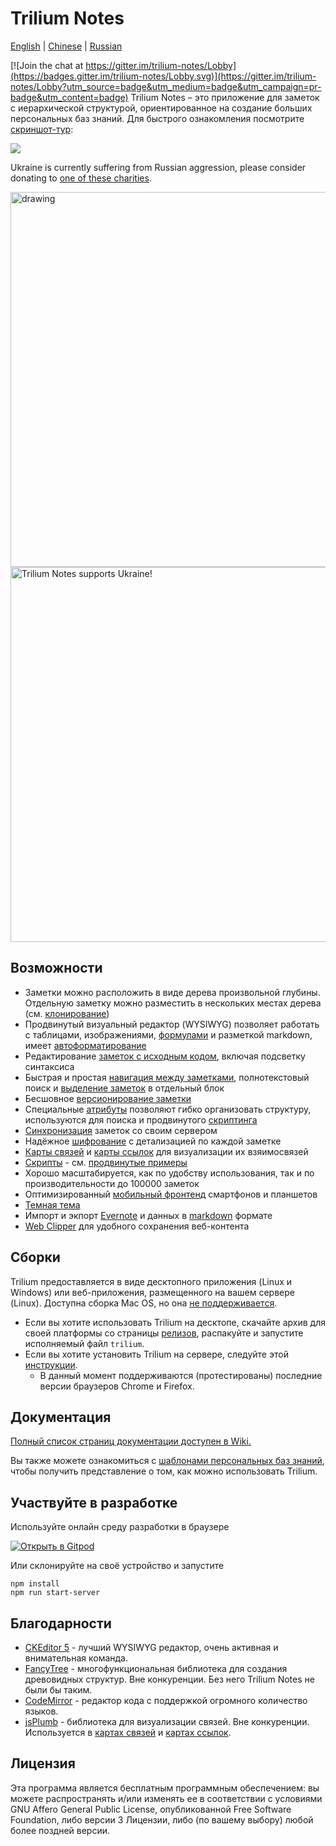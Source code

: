 # Trilium Notes

[English](https://github.com/zadam/trilium/blob/master/README.md) | [Chinese](https://github.com/zadam/trilium/blob/master/README-ZH_CN.md) | [Russian](https://github.com/zadam/trilium/blob/master/README.ru.md)

[![Join the chat at https://gitter.im/trilium-notes/Lobby](https://badges.gitter.im/trilium-notes/Lobby.svg)](https://gitter.im/trilium-notes/Lobby?utm_source=badge&utm_medium=badge&utm_campaign=pr-badge&utm_content=badge)
Trilium Notes – это приложение для заметок с иерархической структурой, ориентированное на создание больших персональных баз знаний. Для быстрого ознакомления посмотрите [скриншот-тур](https://github.com/zadam/trilium/wiki/Screenshot-tour):

![](https://raw.githubusercontent.com/wiki/zadam/trilium/images/screenshot.png)

Ukraine is currently suffering from Russian aggression, please consider donating to [one of these charities](https://old.reddit.com/r/ukraine/comments/s6g5un/want_to_support_ukraine_heres_a_list_of_charities/).

<img src="https://upload.wikimedia.org/wikipedia/commons/4/49/Flag_of_Ukraine.svg" alt="drawing" width="600"/>
<img src="https://signmyrocket.com//uploads/2b2a523cd0c0e76cdbba95a89a9636b2_1676971281.jpg" alt="Trilium Notes supports Ukraine!" width="600"/>

## Возможности

* Заметки можно расположить в виде дерева произвольной глубины. Отдельную заметку можно разместить в нескольких местах дерева (см. [клонирование](https://github.com/zadam/trilium/wiki/Cloning-notes))
* Продвинутый визуальный редактор (WYSIWYG) позволяет работать с таблицами, изображениями, [формулами](https://github.com/zadam/trilium/wiki/Text-notes#math-support) и разметкой markdown, имеет [автоформатирование](https://github.com/zadam/trilium/wiki/Text-notes#autoformat)
* Редактирование [заметок с исходным кодом](https://github.com/zadam/trilium/wiki/Code-notes), включая подсветку синтаксиса
* Быстрая и простая [навигация между заметками](https://github.com/zadam/trilium/wiki/Note-navigation), полнотекстовый поиск и [выделение заметок](https://github.com/zadam/trilium/wiki/Note-hoisting) в отдельный блок
* Бесшовное [версионирование заметки](https://github.com/zadam/trilium/wiki/Note-revisions)
* Специальные [атрибуты](https://github.com/zadam/trilium/wiki/Attributes) позволяют гибко организовать структуру, используются для поиска и продвинутого [скриптинга](https://github.com/zadam/trilium/wiki/Scripts)
* [Синхронизация](https://github.com/zadam/trilium/wiki/Synchronization) заметок со своим сервером
* Надёжное [шифрование](https://github.com/zadam/trilium/wiki/Protected-notes) с детализацией по каждой заметке
* [Карты связей](https://github.com/zadam/trilium/wiki/Relation-map) и [карты ссылок](https://github.com/zadam/trilium/wiki/Link-map) для визуализации их взяимосвязей
* [Скрипты](https://github.com/zadam/trilium/wiki/Scripts) - см. [продвинутые примеры](https://github.com/zadam/trilium/wiki/Advanced-showcases)
* Хорошо масштабируется, как по удобству использования, так и по производительности до 100000 заметок
* Оптимизированный [мобильный фронтенд](https://github.com/zadam/trilium/wiki/Mobile-frontend) смартфонов и планшетов
* [Темная тема](https://github.com/zadam/trilium/wiki/Themes)
* Импорт и экпорт [Evernote](https://github.com/zadam/trilium/wiki/Evernote-import) и данных в [markdown](https://github.com/zadam/trilium/wiki/Markdown) формате
* [Web Clipper](https://github.com/zadam/trilium/wiki/Web-clipper) для удобного сохранения веб-контента

## Сборки

Trilium предоставляется в виде десктопного приложения (Linux и Windows) или веб-приложения, размещенного на вашем сервере (Linux). Доступна сборка Mac OS, но она [не поддерживается](https://github.com/zadam/trilium/wiki/FAQ#mac-os-support).

* Если вы хотите использовать Trilium на десктопе, скачайте архив для своей платформы со страницы [релизов](https://github.com/zadam/trilium/releases/latest), распакуйте и запустите исполняемый файл ```trilium```.
* Если вы хотите установить Trilium на сервере, следуйте этой [инструкции](https://github.com/zadam/trilium/wiki/Server-installation).
  * В данный момент поддерживаются (протестированы) последние версии браузеров Chrome и Firefox.

## Документация

[Полный список страниц документации доступен в Wiki.](https://github.com/zadam/trilium/wiki/)

Вы также можете ознакомиться с [шаблонами персональных баз знаний](https://github.com/zadam/trilium/wiki/Patterns-of-personal-knowledge-base), чтобы получить представление о том, как можно использовать Trilium.

## Участвуйте в разработке

Используйте онлайн среду разработки в браузере

[![Открыть в Gitpod](https://gitpod.io/button/open-in-gitpod.svg)](https://gitpod.io/#https://github.com/zadam/trilium)

Или склонируйте на своё устройство и запустите
```
npm install
npm run start-server
```

## Благодарности

* [CKEditor 5](https://github.com/ckeditor/ckeditor5) - лучший WYSIWYG редактор, очень активная и внимательная команда.
* [FancyTree](https://github.com/mar10/fancytree) - многофункциональная библиотека для создания древовидных структур. Вне конкуренции. Без него Trilium Notes не были бы таким.
* [CodeMirror](https://github.com/codemirror/CodeMirror) - редактор кода с поддержкой огромного количество языков.
* [jsPlumb](https://github.com/jsplumb/jsplumb) - библиотека для визуализации связей. Вне конкуренции. Используется в [картах связей](https://github.com/zadam/trilium/wiki/Relation-map) и [картах ссылок](https://github.com/zadam/trilium/wiki/Link-map).

## Лицензия

Эта программа является бесплатным программным обеспечением: вы можете распространять и/или изменять ее в соответствии с условиями GNU Affero General Public License, опубликованной Free Software Foundation, либо версии 3 Лицензии, либо (по вашему выбору) любой более поздней версии.
